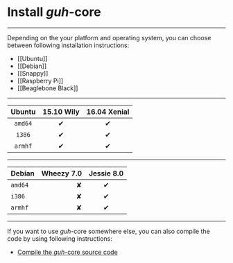# Install *guh*-core
--------------------------------------------

Depending on the your platform and operating system, you can choose between following installation instructions:

* [[Ubuntu]]
* [[Debian]]
* [[Snappy]]
* [[Raspberry Pi]]
* [[Beaglebone Black]]

----------------------------------------------
| Ubuntu       | 15.10 Wily   | 16.04 Xenial |
|:------------:|:------------:|:------------:|
| `amd64`      |       ✔      |       ✔      |
| `i386`       |       ✔      |       ✔      |
| `armhf`      |       ✔      |       ✔      |


--------------------------------------------
| Debian     |  Wheezy 7.0  |  Jessie 8.0  |
|:-----------|-------------:|:------------:|
| `amd64`    |       ✘      |       ✔      |
| `i386`     |       ✘      |       ✔      |
| `armhf`    |       ✘      |       ✔      |
--------------------------------------------

If you want to use *guh*-core somewhere else, you can also compile the code by using following instructions:

* [Compile the *guh*-core source code](https://github.com/guh/guh/wiki/Compile-guh)
